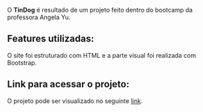O <b>TinDog</b> é resultado de um projeto feito dentro do bootcamp da professora Angela Yu. 


## Features utilizadas: 
O site foi estruturado com HTML e a parte visual foi realizada com Bootstrap.

## Link para acessar o projeto:
O projeto pode ser visualizado no seguinte [link](https://fantastic-fox-bb232f.netlify.app).
